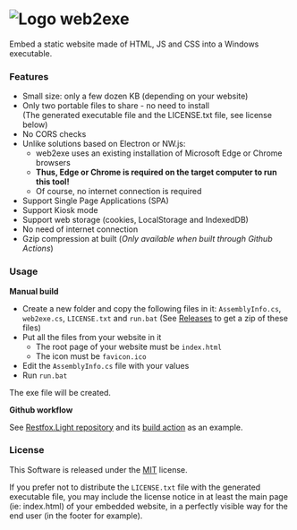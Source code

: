 # ![Logo](favicon.ico) web2exe

Embed a static website made of HTML, JS and CSS into a Windows executable.

### Features

- Small size: only a few dozen KB (depending on your website)
- Only two portable files to share - no need to install  
(The generated executable file and the LICENSE.txt file, see license below)
- No CORS checks
- Unlike solutions based on Electron or NW.js:
	- web2exe uses an existing installation of Microsoft Edge or Chrome browsers
	- **Thus, Edge or Chrome is required on the target computer to run this tool!**
	- Of course, no internet connection is required
- Support Single Page Applications (SPA)
- Support Kiosk mode
- Support web storage (cookies, LocalStorage and IndexedDB)
- No need of internet connection
- Gzip compression at built (*Only available when built through Github Actions*)

### Usage

**Manual build**

- Create a new folder and copy the following files in it: ``AssemblyInfo.cs``, ``web2exe.cs``, ``LICENSE.txt`` and ``run.bat`` (See [Releases](https://github.com/JulienChebance/web2exe/releases/latest) to get a zip of these files)
- Put all the files from your website in it
	- The root page of your website must be ``index.html``
	- The icon must be ``favicon.ico``
- Edit the ``AssemblyInfo.cs`` file with your values
- Run ``run.bat``

The exe file will be created.

**Github workflow**

See [Restfox.Light repository](https://github.com/JulienChebance/Restfox.Light) and its [build action](https://github.com/JulienChebance/Restfox.Light/blob/main/.github/workflows/main.yml) as an example.

### License

This Software is released under the [MIT](LICENSE.txt) license.

If you prefer not to distribute the ``LICENSE.txt`` file with the generated executable file, you may include the license notice in at least the main page (ie: index.html) of your embedded website, in a perfectly visible way for the end user (in the footer for example).